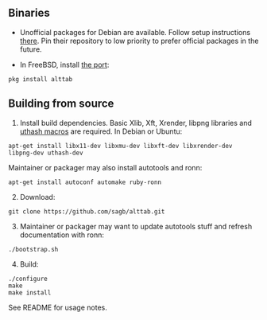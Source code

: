 
Binaries
--------

* Unofficial packages for Debian are available.
Follow setup instructions [there](https://odd.systems/debian/).
Pin their repository to low priority to prefer official packages in the future.

* In FreeBSD, install [the port](https://www.freshports.org/x11/alttab/):

`pkg install alttab`


Building from source
--------------------

1. Install build dependencies.
Basic Xlib, Xft, Xrender, libpng libraries
and [uthash macros](http://troydhanson.github.io/uthash/) are required.
In Debian or Ubuntu:

`apt-get install libx11-dev libxmu-dev libxft-dev libxrender-dev libpng-dev uthash-dev`

Maintainer or packager may also install autotools and ronn:

`apt-get install autoconf automake ruby-ronn`

2. Download:

`git clone https://github.com/sagb/alttab.git`

3. Maintainer or packager may want to update autotools stuff and refresh documentation with ronn:

`./bootstrap.sh`

4. Build:

```
./configure  
make  
make install
```
See README for usage notes.

